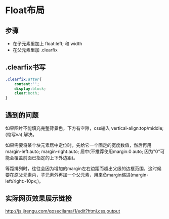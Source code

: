 # Float布局

## 步骤

* 在子元素里加上 float:left; 和 width
* 在父元素里加 .clearfix

## .clearfix书写

```css
.clearfix:after{
    content:'';
    display:block;
    clear:both;
}
```

## 遇到的问题

如果图片不能填充完整背景色，下方有空隙，css输入 vertical-align:top/middle;(缩写va) 解决。

如果需要将某个块元素居中定位时，先给它一个固定的宽度数值，然后再用margin-left:auto; margin-right:auto; 居中(不推荐使用margin:0 auto; 因为"0"可能会覆盖前面已指定的上下外边距)。

等距排列时，往往会因为增加的margin左右边距而超出父级的边框范围，这时候要在原父元素内，子元素外再加一个父元素，用来负margin缩进(margin-left/right:-10px;)。

## 实际网页效果展示链接

http://js.jirengu.com/qosecilama/1/edit?html,css,output